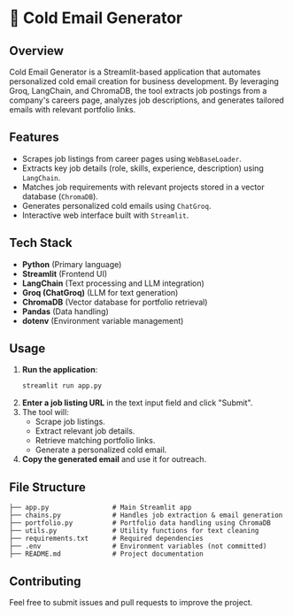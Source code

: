 # 📧 Cold Email Generator

## Overview
Cold Email Generator is a Streamlit-based application that automates personalized cold email creation for business development. By leveraging Groq, LangChain, and ChromaDB, the tool extracts job postings from a company's careers page, analyzes job descriptions, and generates tailored emails with relevant portfolio links.

## Features
- Scrapes job listings from career pages using `WebBaseLoader`.
- Extracts key job details (role, skills, experience, description) using `LangChain`.
- Matches job requirements with relevant projects stored in a vector database (`ChromaDB`).
- Generates personalized cold emails using `ChatGroq`.
- Interactive web interface built with `Streamlit`.

## Tech Stack
- **Python** (Primary language)
- **Streamlit** (Frontend UI)
- **LangChain** (Text processing and LLM integration)
- **Groq (ChatGroq)** (LLM for text generation)
- **ChromaDB** (Vector database for portfolio retrieval)
- **Pandas** (Data handling)
- **dotenv** (Environment variable management)

## Usage
1. **Run the application**:
   ```sh
   streamlit run app.py
   ```
2. **Enter a job listing URL** in the text input field and click "Submit".
3. The tool will:
   - Scrape job listings.
   - Extract relevant job details.
   - Retrieve matching portfolio links.
   - Generate a personalized cold email.
4. **Copy the generated email** and use it for outreach.

## File Structure
```
├── app.py                # Main Streamlit app
├── chains.py             # Handles job extraction & email generation
├── portfolio.py          # Portfolio data handling using ChromaDB
├── utils.py              # Utility functions for text cleaning
├── requirements.txt      # Required dependencies
├── .env                  # Environment variables (not committed)
├── README.md             # Project documentation
```

## Contributing
Feel free to submit issues and pull requests to improve the project.

